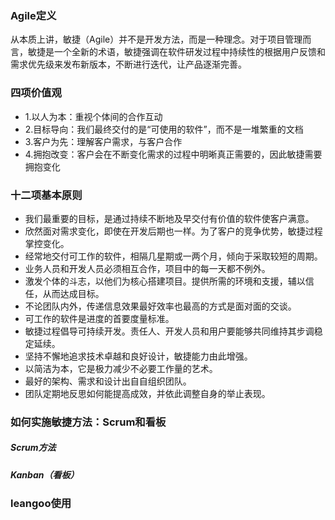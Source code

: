 ### Agile定义
从本质上讲，敏捷（Agile）并不是开发方法，而是一种理念。对于项目管理而言，敏捷是一个全新的术语，敏捷强调在软件研发过程中持续性的根据用户反馈和需求优先级来发布新版本，不断进行迭代，让产品逐渐完善。

### 四项价值观
* 1.以人为本：重视个体间的合作互动
* 2.目标导向：我们最终交付的是“可使用的软件”，而不是一堆繁重的文档
* 3.客户为先：理解客户需求，与客户合作
* 4.拥抱改变：客户会在不断变化需求的过程中明晰真正需要的，因此敏捷需要拥抱变化

### 十二项基本原则
* 我们最重要的目标，是通过持续不断地及早交付有价值的软件使客户满意。
* 欣然面对需求变化，即使在开发后期也一样。为了客户的竞争优势，敏捷过程掌控变化。
* 经常地交付可工作的软件，相隔几星期或一两个月，倾向于采取较短的周期。
* 业务人员和开发人员必须相互合作，项目中的每一天都不例外。
* 激发个体的斗志，以他们为核心搭建项目。提供所需的环境和支援，辅以信任，从而达成目标。
* 不论团队内外，传递信息效果最好效率也最高的方式是面对面的交谈。
* 可工作的软件是进度的首要度量标准。
* 敏捷过程倡导可持续开发。责任人、开发人员和用户要能够共同维持其步调稳定延续。
* 坚持不懈地追求技术卓越和良好设计，敏捷能力由此增强。
* 以简洁为本，它是极力减少不必要工作量的艺术。
* 最好的架构、需求和设计出自自组织团队。
* 团队定期地反思如何能提高成效，并依此调整自身的举止表现。

### 如何实施敏捷方法：Scrum和看板
##### Scrum方法
##### Kanban（看板）

### leangoo使用
